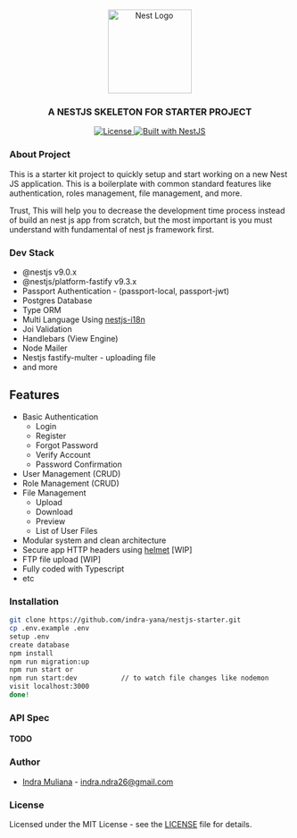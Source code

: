 <h1 align="center"></h1>

<div align="center">
  <a href="http://nestjs.com/" target="_blank">
    <img src="https://nestjs.com/img/logo_text.svg" width="150" alt="Nest Logo" />
  </a>
</div>

<h3 align="center">A NESTJS SKELETON FOR STARTER PROJECT </h3>

<div align="center">
  <a href="https://nestjs.com" target="_blank">
    <img src="https://img.shields.io/badge/license-MIT-brightgreen.svg" alt="License" />  
    <img src="https://img.shields.io/badge/built%20with-NestJs-red.svg" alt="Built with NestJS">
  </a>
</div>

### About Project

This is a starter kit project to quickly setup and start working on a new Nest JS application. This is a boilerplate with common standard features like authentication, roles management, file management, and more. 

Trust, This will help you to decrease the development time process instead of build an nest js app from scratch, but the most important is you must understand with fundamental of nest js framework first. 

### Dev Stack

- @nestjs v9.0.x
- @nestjs/platform-fastify v9.3.x
- Passport Authentication - (passport-local, passport-jwt)
- Postgres Database
- Type ORM
- Multi Language Using [nestjs-i18n](https://nestjs-i18n.com) 
- Joi Validation
- Handlebars (View Engine)
- Node Mailer
- Nestjs fastify-multer - uploading file
- and more

## Features

- Basic Authentication
    - Login
    - Register
    - Forgot Password
    - Verify Account
    - Password Confirmation
- User Management (CRUD)
- Role Management (CRUD)
- File Management 
    - Upload
    - Download
    - Preview
    - List of User Files
- Modular system and clean architecture
- Secure app HTTP headers using [helmet](https://helmetjs.github.io) [WIP]
- FTP file upload [WIP]
- Fully coded with Typescript
- etc

### Installation

```bash
git clone https://github.com/indra-yana/nestjs-starter.git
cp .env.example .env
setup .env
create database
npm install
npm run migration:up
npm run start or 
npm run start:dev           // to watch file changes like nodemon
visit localhost:3000  
done!      
```

### API Spec
#### TODO

### Author

- [Indra Muliana](https://github.com/indra-yana) - <a href="mailto:indra.ndra26@gmail.com" target="_blank">indra.ndra26@gmail.com</a>

### License

Licensed under the MIT License - see the [LICENSE](LICENSE) file for details.